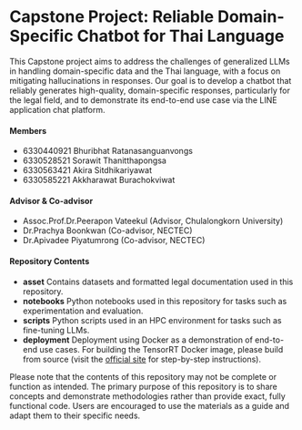 # Capstone Project: Reliable Domain-Specific Chatbot for Thai Language

This Capstone project aims to address the challenges of generalized LLMs in handling domain-specific data and the Thai language, with a focus on mitigating hallucinations in responses. Our goal is to develop a chatbot that reliably generates high-quality, domain-specific responses, particularly for the legal field, and to demonstrate its end-to-end use case via the LINE application chat platform.

#### Members
- 6330440921 Bhuribhat Ratanasanguanvongs
- 6330528521 Sorawit Thanitthapongsa
- 6330563421 Akira Sitdhikariyawat
- 6330585221 Akkharawat Burachokviwat

#### Advisor & Co-advisor
- Assoc.Prof.Dr.Peerapon Vateekul (Advisor, Chulalongkorn University)
- Dr.Prachya Boonkwan (Co-advisor, NECTEC)
- Dr.Apivadee Piyatumrong (Co-advisor, NECTEC)

#### Repository Contents
- **asset**
        Contains datasets and formatted legal documentation used in this repository.
- **notebooks**
        Python notebooks used in this repository for tasks such as experimentation and evaluation.
- **scripts**
        Python scripts used in an HPC environment for tasks such as fine-tuning LLMs.
- **deployment**
        Deployment using Docker as a demonstration of end-to-end use cases.
        For building the TensorRT Docker image, please build from source (visit the [official site](https://github.com/NVIDIA/TensorRT) for step-by-step instructions).

Please note that the contents of this repository may not be complete or function as intended. The primary purpose of this repository is to share concepts and demonstrate methodologies rather than provide exact, fully functional code. Users are encouraged to use the materials as a guide and adapt them to their specific needs.

